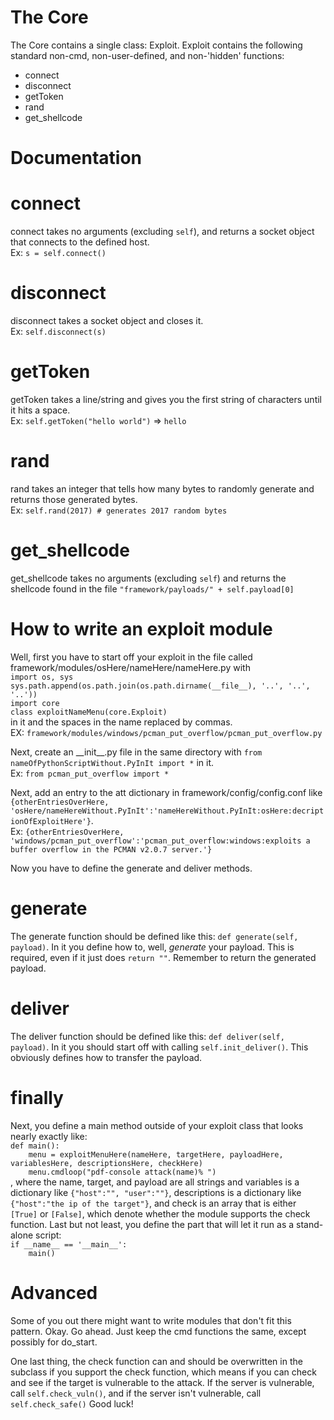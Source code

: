 # The Core
The Core contains a single class: Exploit. Exploit contains the following standard non-cmd, non-user-defined, and non-'hidden' functions:   
* connect
* disconnect
* getToken
* rand
* get_shellcode

# Documentation
connect
=======
connect takes no arguments (excluding `self`), and returns a socket object that connects to the defined host.  
Ex: `s = self.connect()`

disconnect
==========
disconnect takes a socket object and closes it.  
Ex: `self.disconnect(s)`

getToken
========
getToken takes a line/string and gives you the first string of characters until it hits a space.  
Ex: `self.getToken("hello world")` => `hello`

rand
====
rand takes an integer that tells how many bytes to randomly generate and returns those generated bytes.  
Ex: `self.rand(2017) # generates 2017 random bytes`

get_shellcode
=============
get_shellcode takes no arguments (excluding `self`) and returns the shellcode found in the file `"framework/payloads/" + self.payload[0]`
# How to write an exploit module

Well, first you have to start off your exploit in the file called framework/modules/osHere/nameHere/nameHere.py with  
`import os, sys`  
`sys.path.append(os.path.join(os.path.dirname(__file__), '..', '..', '..'))`  
`import core`  
`class exploitNameMenu(core.Exploit)`  
 in it and the spaces in the name replaced by commas.  
 EX: `framework/modules/windows/pcman_put_overflow/pcman_put_overflow.py`

Next, create an \_\_init\_\_.py file in the same directory with `from nameOfPythonScriptWithout.PyInIt import *` in it.  
Ex: `from pcman_put_overflow import *`

Next, add an entry to the att dictionary in framework/config/config.conf like  
`{otherEntriesOverHere, 'osHere/nameHereWithout.PyInIt':'nameHereWithout.PyInIt:osHere:decriptionOfExploitHere'}`.  
Ex: `{otherEntriesOverHere, 'windows/pcman_put_overflow':'pcman_put_overflow:windows:exploits a buffer overflow in the PCMAN v2.0.7 server.'}`

Now you have to define the generate and deliver methods.

generate
========
The generate function should be defined like this: `def generate(self, payload)`. In it you define how to, well, *generate* your payload. This is required, even if it just does `return ""`. Remember to return the generated payload.

deliver
=======
The deliver function should be defined like this: `def deliver(self, payload)`. In it you should start off with calling `self.init_deliver()`. This obviously defines how to transfer the payload.

finally
=======
Next, you define a main method outside of your exploit class that looks nearly exactly like:  
`def main():`  
`    menu = exploitMenuHere(nameHere, targetHere, payloadHere, variablesHere, descriptionsHere, checkHere)`  
`    menu.cmdloop("pdf-console attack(name)% ")`  
, where the name, target, and payload are all strings and variables is a dictionary like `{"host":"", "user":""}`, descriptions is a dictionary like `{"host":"the ip of the target"}`, and check is an array that is either `[True]` or `[False]`, which denote whether the module supports the check function.
Last but not least, you define the part that will let it run as a stand-alone script:  
`if __name__ == '__main__':`  
`    main()`  

Advanced
========
Some of you out there might want to write modules that don't fit this pattern. Okay. Go ahead. Just keep the cmd functions the same, except possibly for do_start. 

One last thing, the check function can and should be overwritten in the subclass if you support the check function, which means if you can check and see if the target is vulnerable to the attack. If the server is vulnerable, call `self.check_vuln()`, and if the server isn't vulnerable, call `self.check_safe()`
Good luck!
